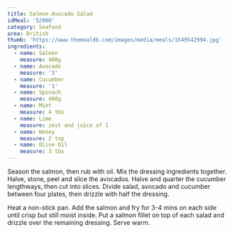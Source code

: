 ```yaml
---
title: Salmon Avocado Salad
idMeal: '52960'
category: Seafood
area: British
thumb: 'https://www.themealdb.com/images/media/meals/1549542994.jpg'
ingredients:
  - name: Salmon
    measure: 400g
  - name: Avocado
    measure: '3'
  - name: Cucumber
    measure: '1'
  - name: Spinach
    measure: 400g
  - name: Mint
    measure: 4 tbs
  - name: Lime
    measure: zest and juice of 1
  - name: Honey
    measure: 2 tsp
  - name: Olive Oil
    measure: 3 tbs
---
```

Season the salmon, then rub with oil. Mix the dressing ingredients together. Halve, stone, peel and slice the avocados. Halve and quarter the cucumber lengthways, then cut into slices. Divide salad, avocado and cucumber between four plates, then drizzle with half the dressing.

Heat a non-stick pan. Add the salmon and fry for 3-4 mins on each side until crisp but still moist inside. Put a salmon fillet on top of each salad and drizzle over the remaining dressing. Serve warm.
